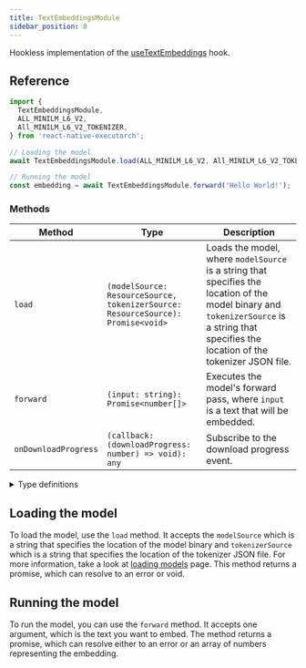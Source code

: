 ```yaml
---
title: TextEmbeddingsModule
sidebar_position: 8
---
```


Hookless implementation of the [useTextEmbeddings](../text-embeddings/useTextEmbeddings.md) hook.

## Reference

```typescript
import {
  TextEmbeddingsModule,
  ALL_MINILM_L6_V2,
  All_MINILM_L6_V2_TOKENIZER,
} from 'react-native-executorch';

// Loading the model
await TextEmbeddingsModule.load(ALL_MINILM_L6_V2, All_MINILM_L6_V2_TOKENIZER);

// Running the model
const embedding = await TextEmbeddingsModule.forward('Hello World!');
```

### Methods

| Method               | Type                                                                            | Description                                                                                                                                                                                |
| -------------------- | ------------------------------------------------------------------------------- | ------------------------------------------------------------------------------------------------------------------------------------------------------------------------------------------ |
| `load`               | `(modelSource: ResourceSource, tokenizerSource: ResourceSource): Promise<void>` | Loads the model, where `modelSource` is a string that specifies the location of the model binary and `tokenizerSource` is a string that specifies the location of the tokenizer JSON file. |
| `forward`            | `(input: string): Promise<number[]>`                                            | Executes the model's forward pass, where `input` is a text that will be embedded.                                                                                                          |
| `onDownloadProgress` | `(callback: (downloadProgress: number) => void): any`                           | Subscribe to the download progress event.                                                                                                                                                  |

<details>
<summary>Type definitions</summary>

```typescript
type ResourceSource = string | number;
```

</details>

## Loading the model

To load the model, use the `load` method. It accepts the `modelSource` which is a string that specifies the location of the model binary and `tokenizerSource` which is a string that specifies the location of the tokenizer JSON file. For more information, take a look at [loading models](../fundamentals/loading-models.md) page. This method returns a promise, which can resolve to an error or void.

## Running the model

To run the model, you can use the `forward` method. It accepts one argument, which is the text you want to embed. The method returns a promise, which can resolve either to an error or an array of numbers representing the embedding.
